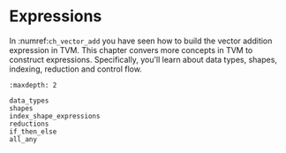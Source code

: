 # Expressions

In :numref:`ch_vector_add` you have seen how to build the vector addition
expression in TVM. This chapter convers more concepts in TVM to construct
expressions. Specifically, you'll learn about data types, shapes, indexing,
reduction and control flow.

```toc
:maxdepth: 2

data_types
shapes
index_shape_expressions
reductions
if_then_else
all_any
```
